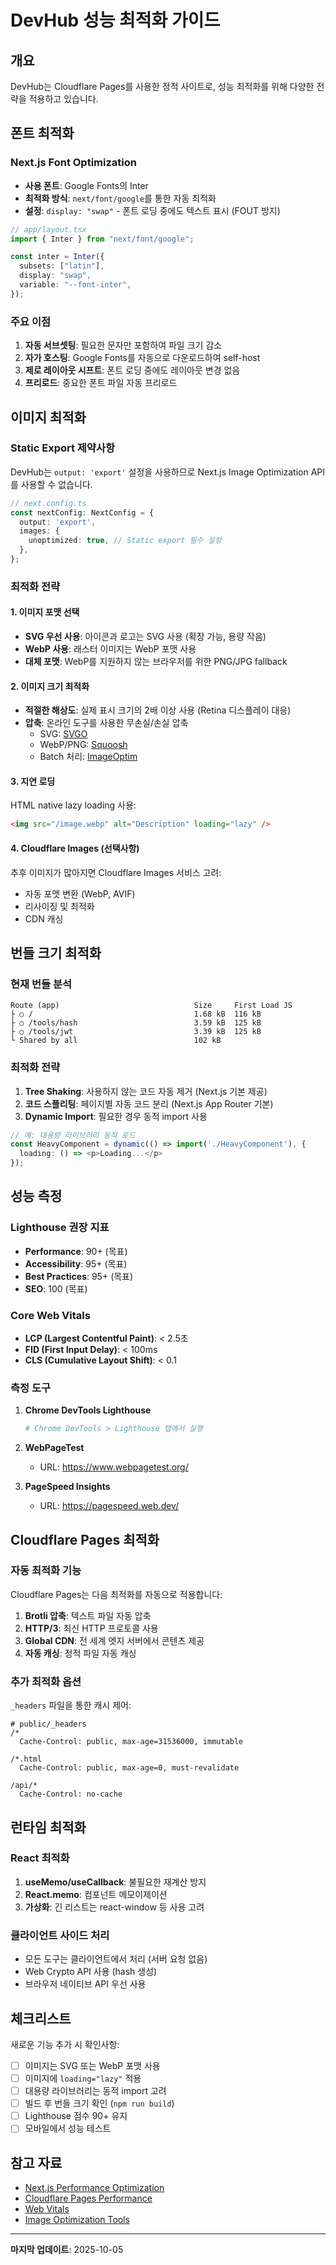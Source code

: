 # DevHub 성능 최적화 가이드

## 개요

DevHub는 Cloudflare Pages를 사용한 정적 사이트로, 성능 최적화를 위해 다양한 전략을 적용하고 있습니다.

## 폰트 최적화

### Next.js Font Optimization

- **사용 폰트**: Google Fonts의 Inter
- **최적화 방식**: `next/font/google`를 통한 자동 최적화
- **설정**: `display: "swap"` - 폰트 로딩 중에도 텍스트 표시 (FOUT 방지)

```typescript
// app/layout.tsx
import { Inter } from "next/font/google";

const inter = Inter({
  subsets: ["latin"],
  display: "swap",
  variable: "--font-inter",
});
```

### 주요 이점

1. **자동 서브셋팅**: 필요한 문자만 포함하여 파일 크기 감소
2. **자가 호스팅**: Google Fonts를 자동으로 다운로드하여 self-host
3. **제로 레이아웃 시프트**: 폰트 로딩 중에도 레이아웃 변경 없음
4. **프리로드**: 중요한 폰트 파일 자동 프리로드

## 이미지 최적화

### Static Export 제약사항

DevHub는 `output: 'export'` 설정을 사용하므로 Next.js Image Optimization API를 사용할 수 없습니다.

```typescript
// next.config.ts
const nextConfig: NextConfig = {
  output: 'export',
  images: {
    unoptimized: true, // Static export 필수 설정
  },
};
```

### 최적화 전략

#### 1. 이미지 포맷 선택

- **SVG 우선 사용**: 아이콘과 로고는 SVG 사용 (확장 가능, 용량 작음)
- **WebP 사용**: 래스터 이미지는 WebP 포맷 사용
- **대체 포맷**: WebP를 지원하지 않는 브라우저를 위한 PNG/JPG fallback

#### 2. 이미지 크기 최적화

- **적절한 해상도**: 실제 표시 크기의 2배 이상 사용 (Retina 디스플레이 대응)
- **압축**: 온라인 도구를 사용한 무손실/손실 압축
  - SVG: [SVGO](https://jakearchibald.github.io/svgomg/)
  - WebP/PNG: [Squoosh](https://squoosh.app/)
  - Batch 처리: [ImageOptim](https://imageoptim.com/)

#### 3. 지연 로딩

HTML native lazy loading 사용:

```html
<img src="/image.webp" alt="Description" loading="lazy" />
```

#### 4. Cloudflare Images (선택사항)

추후 이미지가 많아지면 Cloudflare Images 서비스 고려:
- 자동 포맷 변환 (WebP, AVIF)
- 리사이징 및 최적화
- CDN 캐싱

## 번들 크기 최적화

### 현재 번들 분석

```
Route (app)                              Size     First Load JS
├ ○ /                                    1.68 kB  116 kB
├ ○ /tools/hash                          3.59 kB  125 kB
├ ○ /tools/jwt                           3.39 kB  125 kB
└ Shared by all                          102 kB
```

### 최적화 전략

1. **Tree Shaking**: 사용하지 않는 코드 자동 제거 (Next.js 기본 제공)
2. **코드 스플리팅**: 페이지별 자동 코드 분리 (Next.js App Router 기본)
3. **Dynamic Import**: 필요한 경우 동적 import 사용

```typescript
// 예: 대용량 라이브러리 동적 로드
const HeavyComponent = dynamic(() => import('./HeavyComponent'), {
  loading: () => <p>Loading...</p>
});
```

## 성능 측정

### Lighthouse 권장 지표

- **Performance**: 90+ (목표)
- **Accessibility**: 95+ (목표)
- **Best Practices**: 95+ (목표)
- **SEO**: 100 (목표)

### Core Web Vitals

- **LCP (Largest Contentful Paint)**: < 2.5초
- **FID (First Input Delay)**: < 100ms
- **CLS (Cumulative Layout Shift)**: < 0.1

### 측정 도구

1. **Chrome DevTools Lighthouse**
   ```bash
   # Chrome DevTools > Lighthouse 탭에서 실행
   ```

2. **WebPageTest**
   - URL: https://www.webpagetest.org/

3. **PageSpeed Insights**
   - URL: https://pagespeed.web.dev/

## Cloudflare Pages 최적화

### 자동 최적화 기능

Cloudflare Pages는 다음 최적화를 자동으로 적용합니다:

1. **Brotli 압축**: 텍스트 파일 자동 압축
2. **HTTP/3**: 최신 HTTP 프로토콜 사용
3. **Global CDN**: 전 세계 엣지 서버에서 콘텐츠 제공
4. **자동 캐싱**: 정적 파일 자동 캐싱

### 추가 최적화 옵션

`_headers` 파일을 통한 캐시 제어:

```
# public/_headers
/*
  Cache-Control: public, max-age=31536000, immutable

/*.html
  Cache-Control: public, max-age=0, must-revalidate

/api/*
  Cache-Control: no-cache
```

## 런타임 최적화

### React 최적화

1. **useMemo/useCallback**: 불필요한 재계산 방지
2. **React.memo**: 컴포넌트 메모이제이션
3. **가상화**: 긴 리스트는 react-window 등 사용 고려

### 클라이언트 사이드 처리

- 모든 도구는 클라이언트에서 처리 (서버 요청 없음)
- Web Crypto API 사용 (hash 생성)
- 브라우저 네이티브 API 우선 사용

## 체크리스트

새로운 기능 추가 시 확인사항:

- [ ] 이미지는 SVG 또는 WebP 포맷 사용
- [ ] 이미지에 `loading="lazy"` 적용
- [ ] 대용량 라이브러리는 동적 import 고려
- [ ] 빌드 후 번들 크기 확인 (`npm run build`)
- [ ] Lighthouse 점수 90+ 유지
- [ ] 모바일에서 성능 테스트

## 참고 자료

- [Next.js Performance Optimization](https://nextjs.org/docs/app/building-your-application/optimizing)
- [Cloudflare Pages Performance](https://developers.cloudflare.com/pages/platform/serving-pages/)
- [Web Vitals](https://web.dev/vitals/)
- [Image Optimization Tools](https://web.dev/fast/#optimize-your-images)

---

**마지막 업데이트**: 2025-10-05
